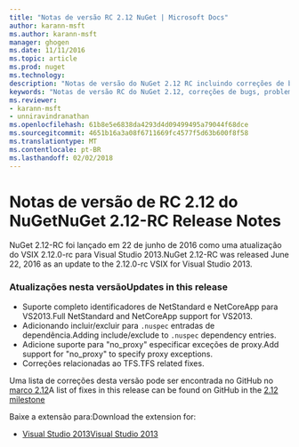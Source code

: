 ```yaml
---
title: "Notas de versão RC 2.12 NuGet | Microsoft Docs"
author: karann-msft
ms.author: karann-msft
manager: ghogen
ms.date: 11/11/2016
ms.topic: article
ms.prod: nuget
ms.technology: 
description: "Notas de versão do NuGet 2.12 RC incluindo correções de bugs, problemas conhecidos, recursos adicionados e DCRs."
keywords: "Notas de versão RC do NuGet 2.12, correções de bugs, problemas conhecidos, adicionaram recursos, DCRs"
ms.reviewer:
- karann-msft
- unniravindranathan
ms.openlocfilehash: 61b8e5e6838da4293d4d09499495a79044f68dce
ms.sourcegitcommit: 4651b16a3a08f6711669fc4577f5d63b600f8f58
ms.translationtype: MT
ms.contentlocale: pt-BR
ms.lasthandoff: 02/02/2018
---
```

# <a name="nuget-212-rc-release-notes"></a><span data-ttu-id="2172e-104">Notas de versão de RC 2.12 do NuGet</span><span class="sxs-lookup"><span data-stu-id="2172e-104">NuGet 2.12-RC Release Notes</span></span>

<span data-ttu-id="2172e-105">NuGet 2.12-RC foi lançado em 22 de junho de 2016 como uma atualização do VSIX 2.12.0-rc para Visual Studio 2013.</span><span class="sxs-lookup"><span data-stu-id="2172e-105">NuGet 2.12-RC was released June 22, 2016 as an update to the 2.12.0-rc VSIX for Visual Studio 2013.</span></span>

### <a name="updates-in-this-release"></a><span data-ttu-id="2172e-106">Atualizações nesta versão</span><span class="sxs-lookup"><span data-stu-id="2172e-106">Updates in this release</span></span>

* <span data-ttu-id="2172e-107">Suporte completo identificadores de NetStandard e NetCoreApp para VS2013.</span><span class="sxs-lookup"><span data-stu-id="2172e-107">Full NetStandard  and NetCoreApp support for VS2013.</span></span>
* <span data-ttu-id="2172e-108">Adicionando incluir/excluir para `.nuspec` entradas de dependência.</span><span class="sxs-lookup"><span data-stu-id="2172e-108">Adding include/exclude to `.nuspec` dependency entries.</span></span>
* <span data-ttu-id="2172e-109">Adicione suporte para "no_proxy" especificar exceções de proxy.</span><span class="sxs-lookup"><span data-stu-id="2172e-109">Add support for "no_proxy" to specify proxy exceptions.</span></span>
* <span data-ttu-id="2172e-110">Correções relacionadas ao TFS.</span><span class="sxs-lookup"><span data-stu-id="2172e-110">TFS related fixes.</span></span>

<span data-ttu-id="2172e-111">Uma lista de correções desta versão pode ser encontrada no GitHub no [marco 2.12](https://github.com/NuGet/Home/issues?q=milestone%3A2.12+is%3Aclosed)</span><span class="sxs-lookup"><span data-stu-id="2172e-111">A list of fixes in this release can be found on GitHub in the [2.12 milestone](https://github.com/NuGet/Home/issues?q=milestone%3A2.12+is%3Aclosed)</span></span>

<span data-ttu-id="2172e-112">Baixe a extensão para:</span><span class="sxs-lookup"><span data-stu-id="2172e-112">Download the extension for:</span></span>

* [<span data-ttu-id="2172e-113">Visual Studio 2013</span><span class="sxs-lookup"><span data-stu-id="2172e-113">Visual Studio 2013</span></span>](https://dist.nuget.org/visualstudio-2013-vsix/v2.12.0-rc/NuGet.Tools.vsix)
